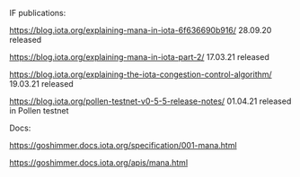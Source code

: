 IF publications:

https://blog.iota.org/explaining-mana-in-iota-6f636690b916/ 28.09.20 released

https://blog.iota.org/explaining-mana-in-iota-part-2/ 17.03.21 released

https://blog.iota.org/explaining-the-iota-congestion-control-algorithm/ 19.03.21 released

https://blog.iota.org/pollen-testnet-v0-5-5-release-notes/ 01.04.21 released in Pollen testnet

Docs:

https://goshimmer.docs.iota.org/specification/001-mana.html

https://goshimmer.docs.iota.org/apis/mana.html
